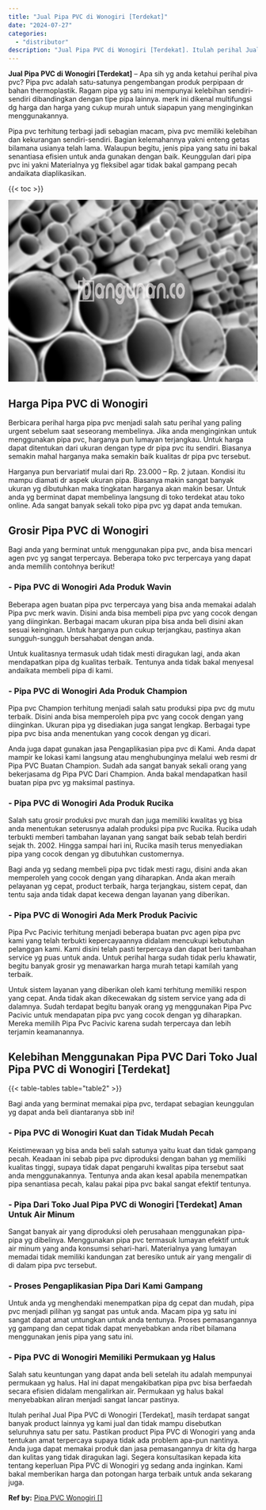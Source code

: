 ```yaml
---
title: "Jual Pipa PVC di Wonogiri [Terdekat]"
date: "2024-07-27"
categories: 
  - "distributor"
description: "Jual Pipa PVC di Wonogiri [Terdekat]. Itulah perihal Jual Pipa PVC di Wonogiri [Terdekat], masih terdapat sangat banyak product lainnya yg kami jual dan ti..."
---
```


**Jual Pipa PVC di Wonogiri \[Terdekat\]** – Apa sih yg anda ketahui perihal piva pvc? Pipa pvc adalah satu-satunya pengembangan produk perpipaan dr bahan thermoplastik. Ragam pipa yg satu ini mempunyai kelebihan sendiri-sendiri dibandingkan dengan tipe pipa lainnya. merk ini dikenal multifungsi dg harga dan harga yang cukup murah untuk siapapun yang menginginkan menggunakannya.

Pipa pvc terhitung terbagi jadi sebagian macam, piva pvc memiliki kelebihan dan kekurangan sendiri-sendiri. Bagian kelemahannya yakni enteng getas bilamana usianya telah lama. Walaupun begitu, jenis pipa yang satu ini bakal senantiasa efisien untuk anda gunakan dengan baik. Keunggulan dari pipa pvc ini yakni Materialnya yg fleksibel agar tidak bakal gampang pecah andaikata diaplikasikan.

{{< toc >}}

![Jual Pipa PVC di Wonogiri [Terdekat]](/images/jaul-pipa-pvc-58.png)

## Harga Pipa PVC di Wonogiri

Berbicara perihal harga pipa pvc menjadi salah satu perihal yang paling urgent sebelum saat seseorang membelinya. Jika anda menginginkan untuk menggunakan pipa pvc, harganya pun lumayan terjangkau. Untuk harga dapat ditentukan dari ukuran dengan type dr pipa pvc itu sendiri. Biasanya semakin mahal harganya maka semakin baik kualitas dr pipa pvc tersebut.

Harganya pun bervariatif mulai dari Rp. 23.000 – Rp. 2 jutaan. Kondisi itu mampu diamati dr aspek ukuran pipa. Biasanya makin sangat banyak ukuran yg dibutuhkan maka tingkatan harganya akan makin besar. Untuk anda yg berminat dapat membelinya langsung di toko terdekat atau toko online. Ada sangat banyak sekali toko pipa pvc yg dapat anda temukan.

## Grosir Pipa PVC di Wonogiri

Bagi anda yang berminat untuk menggunakan pipa pvc, anda bisa mencari agen pvc yg sangat terpercaya. Beberapa toko pvc terpercaya yang dapat anda memilih contohnya berikut!

### \- Pipa PVC di Wonogiri Ada Produk Wavin

Beberapa agen buatan pipa pvc terpercaya yang bisa anda memakai adalah Pipa pvc merk wavin. Disini anda bisa membeli pipa pvc yang cocok dengan yang diinginkan. Berbagai macam ukuran pipa bisa anda beli disini akan sesuai keinginan. Untuk harganya pun cukup terjangkau, pastinya akan sungguh-sungguh bersahabat dengan anda.

Untuk kualitasnya termasuk udah tidak mesti diragukan lagi, anda akan mendapatkan pipa dg kualitas terbaik. Tentunya anda tidak bakal menyesal andaikata membeli pipa di kami.

### \- Pipa PVC di Wonogiri Ada Produk Champion

Pipa pvc Champion terhitung menjadi salah satu produksi pipa pvc dg mutu terbaik. Disini anda bisa memperoleh pipa pvc yang cocok dengan yang diinginkan. Ukuran pipa yg disediakan juga sangat lengkap. Berbagai type pipa pvc bisa anda menentukan yang cocok dengan yg dicari.

Anda juga dapat gunakan jasa Pengaplikasian pipa pvc di Kami. Anda dapat mampir ke lokasi kami langsung atau menghubunginya melalui web resmi dr Pipa PVC Buatan Champion. Sudah ada sangat banyak sekali orang yang bekerjasama dg Pipa PVC Dari Champion. Anda bakal mendapatkan hasil buatan pipa pvc yg maksimal pastinya.

### \- Pipa PVC di Wonogiri Ada Produk Rucika

Salah satu grosir produksi pvc murah dan juga memiliki kwalitas yg bisa anda menentukan seterusnya adalah produksi pipa pvc Rucika. Rucika udah terbukti memberi tambahan layanan yang sangat baik sebab telah berdiri sejak th. 2002. Hingga sampai hari ini, Rucika masih terus menyediakan pipa yang cocok dengan yg dibutuhkan customernya.

Bagi anda yg sedang membeli pipa pvc tidak mesti ragu, disini anda akan memperoleh yang cocok dengan yang diharapkan. Anda akan meraih pelayanan yg cepat, product terbaik, harga terjangkau, sistem cepat, dan tentu saja anda tidak dapat kecewa dengan layanan yang diberikan.

### \- Pipa PVC di Wonogiri Ada Merk Produk Pacivic

Pipa Pvc Pacivic terhitung menjadi beberapa buatan pvc agen pipa pvc kami yang telah terbukti kepercayaannya didalam mencukupi kebutuhan pelanggan kami. Kami disini telah pasti terpercaya dan dapat beri tambahan service yg puas untuk anda. Untuk perihal harga sudah tidak perlu khawatir, begitu banyak grosir yg menawarkan harga murah tetapi kamilah yang terbaik.

Untuk sistem layanan yang diberikan oleh kami terhitung memiliki respon yang cepat. Anda tidak akan dikecewakan dg sistem service yang ada di dalamnya. Sudah terdapat begitu banyak orang yg menggunakan Pipa Pvc Pacivic untuk mendapatan pipa pvc yang cocok dengan yg diharapkan. Mereka memilih Pipa Pvc Pacivic karena sudah terpercaya dan lebih terjamin keamanannya.

## Kelebihan Menggunakan Pipa PVC Dari Toko Jual Pipa PVC di Wonogiri \[Terdekat\]

{{< table-tables table="table2" >}}

Bagi anda yang berminat memakai pipa pvc, terdapat sebagian keunggulan yg dapat anda beli diantaranya sbb ini!

### \- Pipa PVC di Wonogiri Kuat dan Tidak Mudah Pecah

Keistimewaan yg bisa anda beli salah satunya yaitu kuat dan tidak gampang pecah. Keadaan ini sebab pipa pvc diproduksi dengan bahan yg memiliki kualitas tinggi, supaya tidak dapat pengaruhi kwalitas pipa tersebut saat anda menggunakannya. Tentunya anda akan kesal apabila menempatkan pipa senantiasa pecah, kalau pakai pipa pvc bakal sangat efektif tentunya.

### \- Pipa Dari Toko Jual Pipa PVC di Wonogiri \[Terdekat\] Aman Untuk Air Minum

Sangat banyak air yang diproduksi oleh perusahaan menggunakan pipa-pipa yg dibelinya. Menggunakan pipa pvc termasuk lumayan efektif untuk air minum yang anda konsumsi sehari-hari. Materialnya yang lumayan memadai tidak memiliki kandungan zat beresiko untuk air yang mengalir di di dalam pipa pvc tersebut.

### \- Proses Pengaplikasian Pipa Dari Kami Gampang

Untuk anda yg menghendaki menempatkan pipa dg cepat dan mudah, pipa pvc menjadi pilihan yg sangat pas untuk anda. Macam pipa yg satu ini sangat dapat amat untungkan untuk anda tentunya. Proses pemasangannya yg gampang dan cepat tidak dapat menyebabkan anda ribet bilamana menggunakan jenis pipa yang satu ini.

### \- Pipa PVC di Wonogiri Memiliki Permukaan yg Halus

Salah satu keuntungan yang dapat anda beli setelah itu adalah mempunyai permukaan yg halus. Hal ini dapat mengakibatkan pipa pvc bisa berfaedah secara efisien didalam mengalirkan air. Permukaan yg halus bakal menyebabkan aliran menjadi sangat lancar pastinya.

Itulah perihal Jual Pipa PVC di Wonogiri \[Terdekat\], masih terdapat sangat banyak product lainnya yg kami jual dan tidak mampu disebutkan seluruhnya satu per satu. Pastikan product Pipa PVC di Wonogiri yang anda tentukan amat terpercaya supaya tidak ada problem apa-pun nantinya. Anda juga dapat memakai produk dan jasa pemasangannya dr kita dg harga dan kulitas yang tidak diragukan lagi. Segera konsultasikan kepada kita tentang keperluan Pipa PVC di Wonogiri yg sedang anda inginkan. Kami bakal memberikan harga dan potongan harga terbaik untuk anda sekarang juga.

**Ref by:** [Pipa PVC Wonogiri []](https://id.wikipedia.org/wiki/Pipa)
